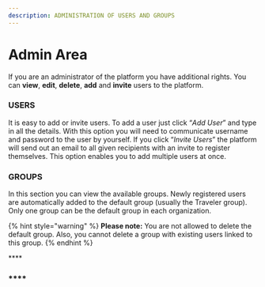 ```yaml
---
description: ADMINISTRATION OF USERS AND GROUPS
---
```


# Admin Area

If you are an administrator of the platform you have additional rights. You can **view**, **edit**, **delete**, **add** and **invite** users to the platform. 

### USERS

It is easy to add or invite users. To add a user just click “_Add User_” and type in all the details. With this option you will need to communicate username and password to the user by yourself. If you click “_Invite Users_” the platform will send out an email to all given recipients with an invite to register themselves. This option enables you to add multiple users at once.

### **GROUPS**

In this section you can view the available groups. Newly registered users are automatically added to the default group \(usually the Traveler group\). Only one group can be the default group in each organization.

{% hint style="warning" %}
**Please note:** You are not allowed to delete the default group. Also, you cannot delete a group with existing users linked to this group.
{% endhint %}

\*\*\*\*

### \*\*\*\*

